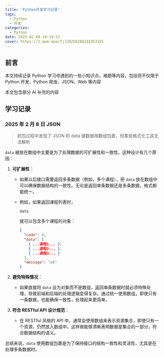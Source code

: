 ```yaml
---
title: 'Python开发学习记录'
tags:
  - Python
  - 开发
categories:
  - Python
date: 2025-02-08 19:19:53
cover: https://t.mwm.moe/fj?20250208191953191
---
```


## 前言

本文持续记录 Python 学习中遇到的一些小知识点，难题等内容，包括但不仅限于 Python 开发、Python 爬虫、JSON、Web 等内容

本文包含部分 AI 补充的内容

## 学习记录

### 2025 年 2 月 8 日 JSON

> 抓包过程中发现了 JSON 的 data 键数据用数组包裹，但某些格式化工具无法解析

`data` 被放在数组中主要是为了处理数据的可扩展性和一致性。这种设计有几个原因：

1. **可扩展性**：

   - 如果以后接口需要返回多条数据（例如，多个课程），把 `data` 放在数组中可以确保数据结构的一致性。无论是返回单条数据还是多条数据，格式都能统一。

   - 例如，如果返回课程列表时，

     ```
     data
     ```

      就可以包含多个课程的对象：

     ```json
     {
       "code": 0,
       "data": [
         { ...课程1... },
         { ...课程2... },
         { ...课程3... }
       ],
       "message": "ok"
     }
     ```

2. **避免特殊情况**：

   - 如果直接将 `data` 设为对象而不是数组，返回单条数据时就必须特殊处理，导致前端和后端的处理逻辑变得复杂。通过统一使用数组，即使只有一条数据，也能确保一致性，处理起来更简单。

3. **符合 RESTful API 设计规范**：

   - 在 RESTful 风格的 API 中，通常会使用数组来表示资源集合，即使只有一个资源，仍然放入数组中。这样做能够清晰表明数据是集合的一部分，符合数据结构的语义。

总结来说，`data` 使用数组包裹是为了保持接口的结构一致性和灵活性，尤其是在处理多条数据时。
